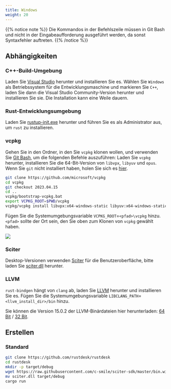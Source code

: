 ```yaml
---
title: Windows
weight: 20
---
```


{{% notice note %}}
Die Kommandos in der Befehlszeile müssen in Git Bash und nicht in der Eingabeaufforderung ausgeführt werden, da sonst Syntaxfehler auftreten.
{{% /notice %}}

## Abhängigkeiten

### C++-Build-Umgebung

Laden Sie [Visual Studio](https://visualstudio.microsoft.com/) herunter und installieren Sie es.
Wählen Sie `Windows` als Betriebssystem für die Entwicklungsmaschine und markieren Sie `C++`, laden Sie dann die Visual Studio Community-Version herunter und installieren Sie sie. Die Installation kann eine Weile dauern.

### Rust-Entwicklungsumgebung

Laden Sie [rustup-init.exe](https://static.rust-lang.org/rustup/dist/x86_64-pc-windows-msvc/rustup-init.exe) herunter und führen Sie es als Administrator aus, um `rust` zu installieren.

### vcpkg

Gehen Sie in den Ordner, in den Sie `vcpkg` klonen wollen, und verwenden Sie [Git Bash](https://git-scm.com/download/win), um die folgenden Befehle auszuführen: Laden Sie `vcpkg` herunter, installieren Sie die 64-Bit-Version von `libvpx`, `libyuv` und `opus`.
Wenn Sie `git` nicht installiert haben, holen Sie sich es [hier](https://git-scm.com/download/win).

```sh
git clone https://github.com/microsoft/vcpkg
cd vcpkg
git checkout 2023.04.15
cd ..
vcpkg/bootstrap-vcpkg.bat
export VCPKG_ROOT=$PWD/vcpkg
vcpkg/vcpkg install libvpx:x64-windows-static libyuv:x64-windows-static opus:x64-windows-static aom:x64-windows-static
```

Fügen Sie die Systemumgebungsvariable `VCPKG_ROOT`=`<pfad>\vcpkg` hinzu. `<pfad>` sollte der Ort sein, den Sie oben zum Klonen von `vcpkg` gewählt haben.

![](/docs/en/dev/build/windows/images/env.png)

### Sciter

Desktop-Versionen verwenden [Sciter](https://sciter.com/) für die Benutzeroberfläche, bitte laden Sie [sciter.dll](https://raw.githubusercontent.com/c-smile/sciter-sdk/master/bin.win/x64/sciter.dll) herunter.

### LLVM

`rust-bindgen` hängt von `clang` ab, laden Sie [LLVM](https://github.com/llvm/llvm-project/releases) herunter und installieren Sie es. Fügen Sie die Systemumgebungsvariable `LIBCLANG_PATH`=`<llvm_install_dir>/bin` hinzu.

Sie können die Version 15.0.2 der LLVM-Binärdateien hier herunterladen: [64 Bit](https://github.com/llvm/llvm-project/releases/download/llvmorg-15.0.2/LLVM-15.0.2-win64.exe) / [32 Bit](https://github.com/llvm/llvm-project/releases/download/llvmorg-15.0.2/LLVM-15.0.2-win32.exe).

## Erstellen

### Standard

```sh
git clone https://github.com/rustdesk/rustdesk
cd rustdesk
mkdir -p target/debug
wget https://raw.githubusercontent.com/c-smile/sciter-sdk/master/bin.win/x64/sciter.dll
mv sciter.dll target/debug
cargo run
```
